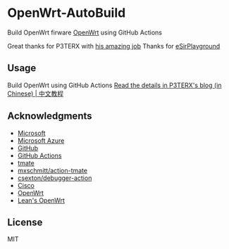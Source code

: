 # OpenWrt-AutoBuild

Build OpenWrt firware [OpenWrt](https://github.com/openwrt/openwrt) using GitHub Actions

Great thanks for P3TERX with [his amazing job](https://github.com/P3TERX/Actions-OpenWrt/)
Thanks for [eSirPlayground](https://github.com/esirplayground/AutoBuild-OpenWrt) 

## Usage

Build OpenWrt using GitHub Actions
[Read the details in P3TERX's blog (in Chinese) | 中文教程](https://p3terx.com/archives/build-openwrt-with-github-actions.html)

## Acknowledgments

- [Microsoft](https://www.microsoft.com)
- [Microsoft Azure](https://azure.microsoft.com)
- [GitHub](https://github.com)
- [GitHub Actions](https://github.com/features/actions)
- [tmate](https://github.com/tmate-io/tmate)
- [mxschmitt/action-tmate](https://github.com/mxschmitt/action-tmate)
- [csexton/debugger-action](https://github.com/csexton/debugger-action)
- [Cisco](https://www.cisco.com/)
- [OpenWrt](https://github.com/openwrt/openwrt)
- [Lean's OpenWrt](https://github.com/coolsnowwolf/lede)

## License

MIT
